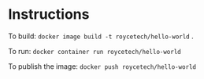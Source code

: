 # Instructions

To build: `docker image build -t roycetech/hello-world` .

To run: `docker container run roycetech/hello-world`

To publish the image: `docker push roycetech/hello-world`
